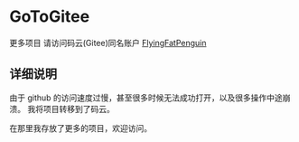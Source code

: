 # GoToGitee
更多项目 请访问码云(Gitee)同名账户
[FlyingFatPenguin](https://gitee.com/FlyingFatPenguin)

## 详细说明
由于 github 的访问速度过慢，甚至很多时候无法成功打开，以及很多操作中途崩溃。
我将项目转移到了码云。

在那里我存放了更多的项目，欢迎访问。
